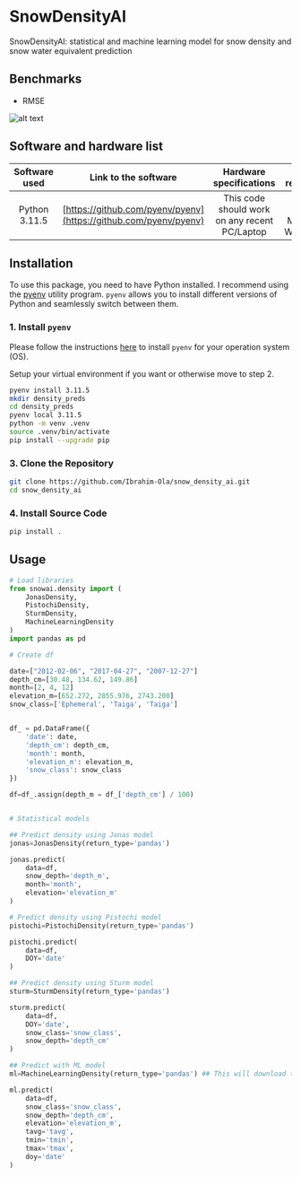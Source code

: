 # SnowDensityAI
SnowDensityAI: statistical and machine learning model for snow density and snow water equivalent prediction


## Benchmarks

* RMSE

![alt text](https://github.com/Ibrahim-Ola/snow_density_ai/blob/main/plots/rmse_model_comparison.png)

<!-- * $R^2$

![alt text](https://github.com/Ibrahim-Ola/snow_density_ai/blob/main/plots/rsq_model_comparison.png) -->

## Software and hardware list

| Software used | Link to the software  | Hardware specifications  | OS required |
|:---:  |:---:  |:---:  |:---:  |
| Python 3.11.5 | [https://github.com/pyenv/pyenv](https://github.com/pyenv/pyenv) | This code should work on any recent PC/Laptop | Linux (any), MacOS, Windows|

## Installation

To use this package, you need to have Python installed. I recommend using the [pyenv](https://github.com/pyenv/pyenv) utility program. `pyenv` allows you to install different versions of Python and seamlessly switch between them.

### 1. Install `pyenv`

Please follow the instructions [here](https://github.com/pyenv/pyenv?tab=readme-ov-file#installation) to install `pyenv` for your operation system (OS).

Setup your virtual environment if you want or otherwise move to step 2.

```bash
pyenv install 3.11.5
mkdir density_preds
cd density_preds
pyenv local 3.11.5
python -m venv .venv
source .venv/bin/activate
pip install --upgrade pip
```

### 3. Clone the Repository

```bash
git clone https://github.com/Ibrahim-Ola/snow_density_ai.git
cd snow_density_ai
```

### 4. Install Source Code 

```bash
pip install .
```

## Usage

```python
# Load libraries
from snowai.density import (
    JonasDensity, 
    PistochiDensity, 
    SturmDensity,
    MachineLearningDensity
)
import pandas as pd

# Create df

date=["2012-02-06", "2017-04-27", "2007-12-27"]
depth_cm=[30.48, 134.62, 149.86]
month=[2, 4, 12]
elevation_m=[652.272, 2855.976, 2743.200]
snow_class=['Ephemeral', 'Taiga', 'Taiga']


df_ = pd.DataFrame({
    'date': date,
    'depth_cm': depth_cm,
    'month': month,
    'elevation_m': elevation_m,
    'snow_class': snow_class
})

df=df_.assign(depth_m = df_['depth_cm'] / 100)


# Statistical models

## Predict density using Jonas model
jonas=JonasDensity(return_type='pandas')

jonas.predict(
    data=df,
    snow_depth='depth_m',
    month='month',
    elevation='elevation_m'
)

# Predict density using Pistochi model
pistochi=PistochiDensity(return_type='pandas')

pistochi.predict(
    data=df,
    DOY='date'
)

## Predict density using Sturm model
sturm=SturmDensity(return_type='pandas')

sturm.predict(
    data=df,
    DOY='date',
    snow_class='snow_class',
    snow_depth='depth_cm'
)

## Predict with ML model
ml=MachineLearningDensity(return_type='pandas') ## This will download the ml model the first time

ml.predict(
    data=df,
    snow_class='snow_class',
    snow_depth='depth_cm',
    elevation='elevation_m',
    tavg='tavg',
    tmin='tmin',
    tmax='tmax',
    doy='date'
)
```